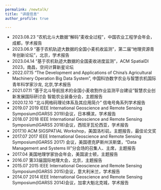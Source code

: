```yaml
---
permalink: /newtalk/
title: "讲座信息"
author_profile: true

---
```




* 2023.08.23 “农机北斗大数据“解码”麦收全过程”，中国农业工程学会年会，成都，学术报告
* 2023.06.9  “基于农机轨迹大数据的全国小麦机收监测”，第二届“地理资源青年创新论坛”，北京，学术报告
* 2023.04.14 “基于农机轨迹大数据的全国麦收进度监测”，ACM SpatialDI 2023，南昌，空间计算新星论坛
* 2022.07.15 “The Development and Applications of China’s Agricultural Machinery Operation Big Data System”, 中国科协数字农业与智慧农机国际青年科学家沙龙, 北京,学术报告
* 2021.07.11 “基于北斗导航技术的全国小麦收割作业监测平台建设”智慧农业创新发展国际研讨会 智能农业装备分会，主题报告
* 2020.12.10 “北斗网格码理论体系及其应用简介” 信电号角系列学术报告
* 2019.07 2019 IEEE International Geoscience and Remote Sensing Symposium(IGARSS 2019)会议，日本横滨，学术报告
* 2018.07 2018 IEEE International Geoscience and Remote Sensing Symposium(IGARSS 2018)会议，西班牙瓦伦西亚，学术报告
* 2017.10 ACM SIGSPATIAL Workshop，美国洛杉矶，主题报告，最佳论文奖
* 2017.07 2017 IEEE International Geoscience and Remote Sensing Symposium(IGARSS 2017) 会议，美国德克萨斯州沃斯堡，“Data Management and Systems III”分会场的召集人、主席，主题报告
* 2017.04 美国地理学家协会年会，美国波士顿，主题报告
* 2016.07 第33届国际地理大会，北京，主题报告
* 2015.07 2015 IEEE International Geoscience and Remote Sensing Symposium(IGARSS 2015)会议，意大利米兰，学术报告
* 2014.07 2014 IEEE International Geoscience and Remote Sensing Symposium(IGARSS 2014)会议，加拿大魁北克城，学术报告



